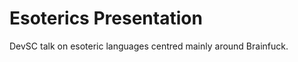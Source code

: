 Esoterics Presentation
=====================  
  
DevSC talk on esoteric languages centred mainly around Brainfuck.
